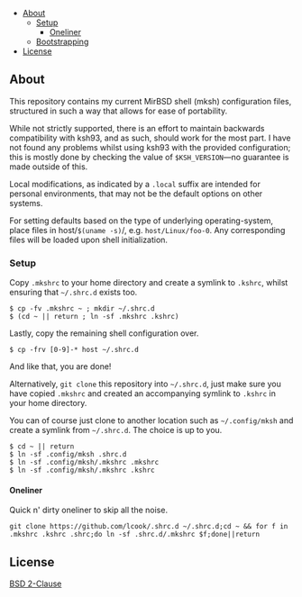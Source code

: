 - [About](#about)
    - [Setup](#setup)
      - [Oneliner](#oneliner)
    - [Bootstrapping](#bootstrapping)
- [License](#license)

## About

This repository contains my current MirBSD shell
(mksh) configuration files, structured in such a
way that allows for ease of portability.

While not strictly supported, there is an effort to
maintain backwards compatibility with ksh93, and
as such, should work for the most part. I have not
found any problems whilst using ksh93 with the
provided configuration; this is mostly done by
checking the value of `$KSH_VERSION`—no guarantee
is made outside of this.

Local modifications, as indicated by a `.local`
suffix are intended for personal environments, that
may not be the default options on other systems.

For setting defaults based on the type of underlying
operating-system, place files in host/`$(uname -s)`/,
e.g. `host/Linux/foo-0`. Any corresponding files will
be loaded upon shell initialization.

### Setup

Copy `.mkshrc` to your home directory and create a
symlink to `.kshrc`, whilst ensuring that `~/.shrc.d`
exists too.

```shell
$ cp -fv .mkshrc ~ ; mkdir ~/.shrc.d
$ (cd ~ || return ; ln -sf .mkshrc .kshrc)
```

Lastly, copy the remaining shell configuration over.

```shell
$ cp -frv [0-9]-* host ~/.shrc.d
```

And like that, you are done!

Alternatively, `git clone` this repository into
`~/.shrc.d`, just make sure you have copied
`.mkshrc` and created an accompanying symlink to
`.kshrc` in your home directory.

You can of course just clone to another location
such as `~/.config/mksh` and create a symlink from
`~/.shrc.d`. The choice is up to you.

```shell
$ cd ~ || return
$ ln -sf .config/mksh .shrc.d
$ ln -sf .config/mksh/.mkshrc .mkshrc
$ ln -sf .config/mksh/.mkshrc .kshrc
```

#### Oneliner

Quick n' dirty oneliner to skip all the noise.

```shell
git clone https://github.com/lcook/.shrc.d ~/.shrc.d;cd ~ && for f in .mkshrc .kshrc .shrc;do ln -sf .shrc.d/.mkshrc $f;done||return
```

## License

[BSD 2-Clause](LICENSE)
